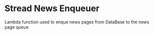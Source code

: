 # Stread News Enqueuer

Lambda function used to enque news pages from DataBase to the news page queue
